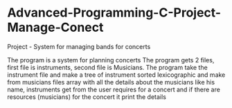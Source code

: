 # Advanced-Programming-C-Project-Manage-Conect
Project - System for managing bands for concerts

The program is a system for planning concerts
The program gets 2 files, first file is instruments, second file is Musicians.
The program take the instrument file and make a tree of instrument sorted lexicographic
and make from musicians files array with all the details about the musicians like his name, instruments
get from the user requires for a concert and if there are resources (musicians) for the concert it print the details
